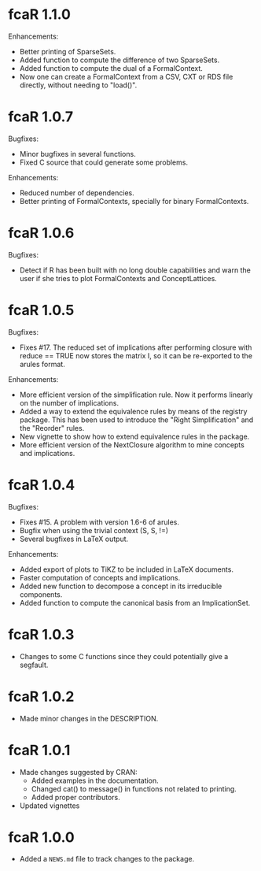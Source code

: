 # fcaR 1.1.0
 
Enhancements: 
* Better printing of SparseSets.
* Added function to compute the difference of two SparseSets.
* Added function to compute the dual of a FormalContext.
* Now one can create a FormalContext from a CSV, CXT or RDS file directly, without needing to "load()".

# fcaR 1.0.7

Bugfixes:
* Minor bugfixes in several functions.
* Fixed C source that could generate some problems.

Enhancements:
* Reduced number of dependencies.
* Better printing of FormalContexts, specially for binary FormalContexts.

# fcaR 1.0.6
 
Bugfixes:
* Detect if R has been built with no long double capabilities and warn the user if she tries to plot FormalContexts and ConceptLattices.

# fcaR 1.0.5
 
Bugfixes:
* Fixes #17. The reduced set of implications after performing closure with reduce == TRUE now stores the matrix I, so it can be re-exported to the arules format.

Enhancements:
* More efficient version of the simplification rule. Now it performs linearly on the number of implications.
* Added a way to extend the equivalence rules by means of the registry package. This has been used to introduce the "Right Simplification" and the "Reorder" rules. 
* New vignette to show how to extend equivalence rules in the package.
* More efficient version of the NextClosure algorithm to mine concepts and implications.

# fcaR 1.0.4

Bugfixes:
* Fixes #15. A problem with version 1.6-6 of arules.
* Bugfix when using the trivial context (S, S, !=)
* Several bugfixes in LaTeX output.

Enhancements:
* Added export of plots to TiKZ to be included in LaTeX documents.
* Faster computation of concepts and implications.
* Added new function to decompose a concept in its irreducible components.
* Added function to compute the canonical basis from an ImplicationSet.

# fcaR 1.0.3

* Changes to some C functions since they could potentially give a segfault. 

# fcaR 1.0.2

* Made minor changes in the DESCRIPTION.

# fcaR 1.0.1

* Made changes suggested by CRAN:
  - Added examples in the documentation.
  - Changed cat() to message() in functions not related to printing.
  - Added proper contributors.
* Updated vignettes

# fcaR 1.0.0

* Added a `NEWS.md` file to track changes to the package.
